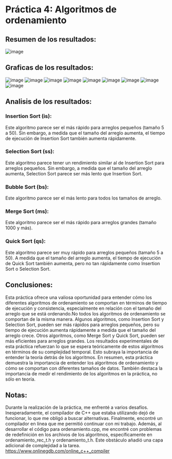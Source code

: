 # Práctica 4: Algoritmos de ordenamiento
## Resumen de los resultados:
![image](https://github.com/AGN-Teaching/practica-4-algoritmos-de-ordenamiento-VictorBla/assets/151650061/612f7682-6f6c-4af1-9182-a868c77cc001)

## Graficas de los resultados:
![image](https://github.com/AGN-Teaching/practica-4-algoritmos-de-ordenamiento-VictorBla/assets/151650061/51d2d611-b7fe-49b1-9dc6-029cd5ba64b6)
![image](https://github.com/AGN-Teaching/practica-4-algoritmos-de-ordenamiento-VictorBla/assets/151650061/ece49deb-4fbd-4eb4-8717-2a70f6ee98bd)
![image](https://github.com/AGN-Teaching/practica-4-algoritmos-de-ordenamiento-VictorBla/assets/151650061/6ae3efb8-c34b-4e83-a310-768d286fd3d6)
![image](https://github.com/AGN-Teaching/practica-4-algoritmos-de-ordenamiento-VictorBla/assets/151650061/9e631050-7e31-418d-93e8-a62a07ce2cd0)
![image](https://github.com/AGN-Teaching/practica-4-algoritmos-de-ordenamiento-VictorBla/assets/151650061/e1690c65-6423-4516-ae5f-421fe9e56dcf)
![image](https://github.com/AGN-Teaching/practica-4-algoritmos-de-ordenamiento-VictorBla/assets/151650061/82b1cc99-f646-4bea-8fa6-f837b09855c7)
![image](https://github.com/AGN-Teaching/practica-4-algoritmos-de-ordenamiento-VictorBla/assets/151650061/f109c761-a399-4da1-afab-cb20780e736f)
![image](https://github.com/AGN-Teaching/practica-4-algoritmos-de-ordenamiento-VictorBla/assets/151650061/7c2227c7-d826-422f-a797-24872e3e10b5)
![image](https://github.com/AGN-Teaching/practica-4-algoritmos-de-ordenamiento-VictorBla/assets/151650061/751f98a1-d502-4d63-826b-12cb17d86bad)



## Analisis de los resultados:
### Insertion Sort (is): 
Este algoritmo parece ser el más rápido para arreglos pequeños (tamaño 5 a 50). Sin embargo, a medida que el tamaño del arreglo aumenta, el tiempo de ejecución de Insertion Sort también aumenta rápidamente. 

### Selection Sort (ss): 
Este algoritmo parece tener un rendimiento similar al de Insertion Sort para arreglos pequeños. Sin embargo, a medida que el tamaño del arreglo aumenta, Selection Sort parece ser más lento que Insertion Sort.

### Bubble Sort (bs): 
Este algoritmo parece ser el más lento para todos los tamaños de arreglo. 

### Merge Sort (ms): 
Este algoritmo parece ser el más rápido para arreglos grandes (tamaño 1000 y más). 

### Quick Sort (qs): 
Este algoritmo parece ser muy rápido para arreglos pequeños (tamaño 5 a 50). A medida que el tamaño del arreglo aumenta, el tiempo de ejecución de Quick Sort también aumenta, pero no tan rápidamente como Insertion Sort o Selection Sort. 
## Conclusiones:
Esta práctica ofrece una valiosa oportunidad para entender cómo los diferentes algoritmos de ordenamiento se comportan en términos de tiempo de ejecución y consistencia, especialmente en relación con el tamaño del arreglo que se está ordenando.No todos los algoritmos de ordenamiento se comportan de la misma manera. Algunos algoritmos, como Insertion Sort y Selection Sort, pueden ser más rápidos para arreglos pequeños, pero su tiempo de ejecución aumenta rápidamente a medida que el tamaño del arreglo crece. Otros algoritmos, como Merge Sort y Quick Sort, pueden ser más eficientes para arreglos grandes. Los resultados experimentales de esta práctica refuerzan lo que se espera teóricamente de estos algoritmos en términos de su complejidad temporal. Esto subraya la importancia de entender la teoría detrás de los algoritmos.
En resumen, esta práctica demuestra la importancia de entender los algoritmos de ordenamiento y cómo se comportan con diferentes tamaños de datos. También destaca la importancia de medir el rendimiento de los algoritmos en la práctica, no sólo en teoría.
## Notas:
Durante la realización de la práctica, me enfrenté a varios desafíos. Inesperadamente, el compilador de C++ que estaba utilizando dejó de funcionar, lo que me obligó a buscar alternativas. Finalmente, encontré un compilador en línea que me permitió continuar con mi trabajo.
Además, al desarrollar el código para ordenamiento.cpp, me encontré con problemas de redefinición en los archivos de los algoritmos, específicamente en ordenamiento_rec_t.h y ordenamiento_t.h. Este obstáculo añadió una capa adicional de complejidad a la tarea.
https://www.onlinegdb.com/online_c++_compiler
